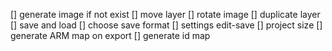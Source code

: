 [] generate image if not exist
[] move layer
[] rotate image
[] duplicate layer
[] save and load
[] choose save format
[] settings edit-save
[] project size
[] generate ARM map on export
[] generate id map
